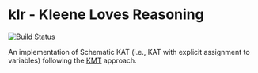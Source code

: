 # klr - Kleene Loves Reasoning

[![Build Status](https://travis-ci.com/mgree/klr.svg?branch=master)](https://travis-ci.com/mgree/klr)

An implementation of Schematic KAT (i.e., KAT with explicit assignment to variables) following the [KMT](https://github.com/mgree/kmt) approach.
